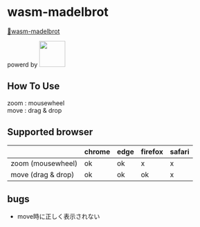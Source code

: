 
# wasm-madelbrot

[🔗wasm-madelbrot](https://wasm-mandelbrot.web.app/ "wasm-madelbrot")

powerd by
<img src="https://upload.wikimedia.org/wikipedia/commons/1/1f/WebAssembly_Logo.svg" width="60">

## How To Use

zoom : mousewheel<br>
move : drag & drop

## Supported browser



| |chrome|edge|firefox|safari|
|----| ---- | ----  |----| ---- |
|zoom (mousewheel)|ok|ok|x|x|
|move (drag & drop)|ok|ok|ok|x|

## bugs

- move時に正しく表示されない
